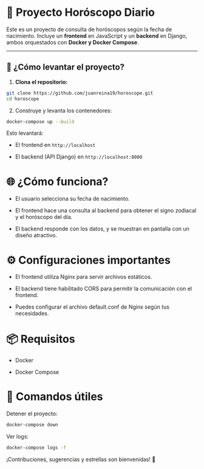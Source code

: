 # 🌟 Proyecto Horóscopo Diario

Este es un proyecto de consulta de horóscopos según la fecha de nacimiento. Incluye un **frontend** en JavaScript y un **backend** en Django, ambos orquestados con **Docker y Docker Compose**.


---

## 🚀 ¿Cómo levantar el proyecto?

1. **Clona el repositorio:**

```bash
git clone https://github.com/juanreina19/horoscope.git
cd horoscope
```
2. Construye y levanta los contenedores:

```bash
docker-compose up --build 
```

Esto levantará:

* El frontend en ``http://localhost``

* El backend (API Django) en ``http://localhost:8000``

# 🌐 ¿Cómo funciona?
* El usuario selecciona su fecha de nacimiento.

* El frontend hace una consulta al backend para obtener el signo zodiacal y el horóscopo del día.

* El backend responde con los datos, y se muestran en pantalla con un diseño atractivo.

# ⚙️ Configuraciones importantes
* El frontend utiliza Nginx para servir archivos estáticos.

* El backend tiene habilitado CORS para permitir la comunicación con el frontend.

* Puedes configurar el archivo default.conf de Nginx según tus necesidades.

# 📦 Requisitos
* Docker

* Docker Compose

# 🐳 Comandos útiles
Detener el proyecto:

```bash
docker-compose down
```
Ver logs:

```bash
docker-compose logs -f
```

¡Contribuciones, sugerencias y estrellas son bienvenidas! 🌟
